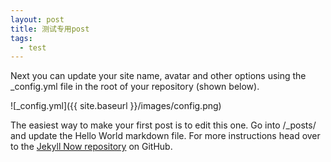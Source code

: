 ```yaml
---
layout: post
title: 测试专用post
tags:
  - test
---
```

Next you can update your site name, avatar and other options using the _config.yml file in the root of your repository (shown below).  

![_config.yml]({{ site.baseurl }}/images/config.png)

The easiest way to make your first post is to edit this one. Go into /_posts/ and update the Hello World markdown file. For more instructions head over to the [Jekyll Now repository](https://github.com/barryclark/jekyll-now) on GitHub.